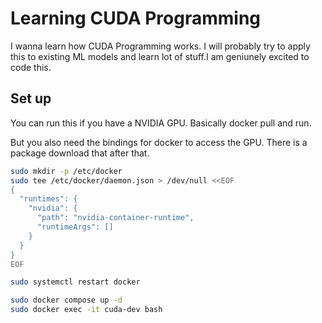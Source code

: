 # Learning CUDA Programming

I wanna learn how CUDA Programming works. I will probably try to apply this to existing ML models and learn lot of stuff.I am geniunely excited to code this.

## Set up

You can run this if you have a NVIDIA GPU. Basically docker pull and run.

But you also need the bindings for docker to access the GPU. There is a package download that after that.

```bash
sudo mkdir -p /etc/docker
sudo tee /etc/docker/daemon.json > /dev/null <<EOF
{
  "runtimes": {
    "nvidia": {
      "path": "nvidia-container-runtime",
      "runtimeArgs": []
    }
  }
}
EOF

sudo systemctl restart docker
```

```bash
sudo docker compose up -d
sudo docker exec -it cuda-dev bash
```

